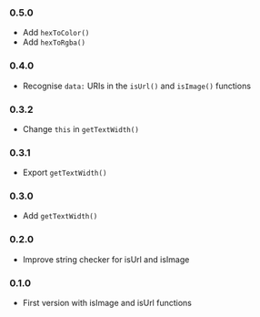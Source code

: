 ### 0.5.0
* Add `hexToColor()`
* Add `hexToRgba()`

### 0.4.0
* Recognise `data:` URIs in the `isUrl()` and `isImage()` functions

### 0.3.2
* Change `this` in `getTextWidth()`

### 0.3.1
* Export `getTextWidth()`

### 0.3.0
* Add `getTextWidth()`

### 0.2.0
* Improve string checker for isUrl and isImage

### 0.1.0
* First version with isImage and isUrl functions
